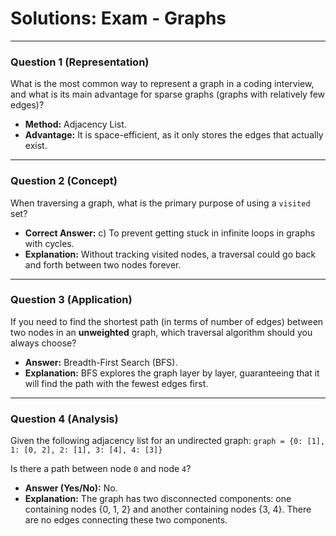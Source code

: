 
# Solutions: Exam - Graphs

---

### Question 1 (Representation)

What is the most common way to represent a graph in a coding interview, and what is its main advantage for sparse graphs (graphs with relatively few edges)?

- **Method:** Adjacency List.
- **Advantage:** It is space-efficient, as it only stores the edges that actually exist.

---

### Question 2 (Concept)

When traversing a graph, what is the primary purpose of using a `visited` set?

- **Correct Answer:** c) To prevent getting stuck in infinite loops in graphs with cycles.
- **Explanation:** Without tracking visited nodes, a traversal could go back and forth between two nodes forever.

---

### Question 3 (Application)

If you need to find the shortest path (in terms of number of edges) between two nodes in an **unweighted** graph, which traversal algorithm should you always choose?

- **Answer:** Breadth-First Search (BFS).
- **Explanation:** BFS explores the graph layer by layer, guaranteeing that it will find the path with the fewest edges first.

---

### Question 4 (Analysis)

Given the following adjacency list for an undirected graph:
`graph = {0: [1], 1: [0, 2], 2: [1], 3: [4], 4: [3]}`

Is there a path between node `0` and node `4`?

- **Answer (Yes/No):** No.
- **Explanation:** The graph has two disconnected components: one containing nodes {0, 1, 2} and another containing nodes {3, 4}. There are no edges connecting these two components.

